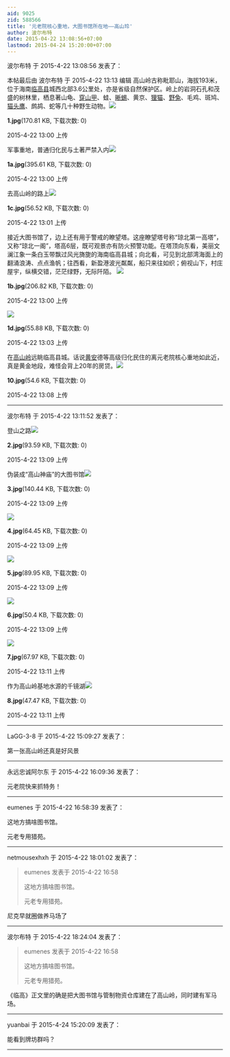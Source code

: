 ```yaml
---
aid: 9025
zid: 588566
title: '元老院核心重地，大图书馆所在地——高山玲'
author: 波尔布特
date: 2015-04-22 13:08:56+07:00
lastmod: 2015-04-24 15:20:00+07:00
---
```


波尔布特 于 2015-4-22 13:08:56 发表了：

本帖最后由 波尔布特 于 2015-4-22 13:13 编辑 高山岭古称毗耶山，海拔193米，位于海南[临高县](http://www.baidu.com/s?wd=%E4%B8%B4%E9%AB%98%E5%8E%BF&ie=gbk&tn=SE_hldp00990_u6vqbx10)城西北部3.6公里处，亦是省级自然保护区。岭上的岩洞石孔和茂盛的树林里，栖息著山龟、[穿山甲](http://www.baidu.com/s?wd=%E7%A9%BF%E5%B1%B1%E7%94%B2&ie=gbk&tn=SE_hldp00990_u6vqbx10)、蛙、[晰蜴](http://www.baidu.com/s?wd=%E6%99%B0%E8%9C%B4&ie=gbk&tn=SE_hldp00990_u6vqbx10)、黄京、[狸猫](http://www.baidu.com/s?wd=%E7%8B%B8%E7%8C%AB&ie=gbk&tn=SE_hldp00990_u6vqbx10)、[野兔](http://www.baidu.com/s?wd=%E9%87%8E%E5%85%94&ie=gbk&tn=SE_hldp00990_u6vqbx10)、毛鸡、斑鸠、[猫头鹰](http://www.baidu.com/s?wd=%E7%8C%AB%E5%A4%B4%E9%B9%B0&ie=gbk&tn=SE_hldp00990_u6vqbx10)、鹧鸪、蛇等几十种野生动物。![](https://cdn.jsdelivr.net/gh/lzjluzijie/beichao@main/img/130022e8904ia334346gg3.jpg)



**1.jpg**(170.81 KB, 下载次数: 0)



2015-4-22 13:00 上传



军事重地，普通归化民与土著严禁入内![](https://cdn.jsdelivr.net/gh/lzjluzijie/beichao@main/img/130024lw52jby5n1n1kf1j.jpg)



**1a.jpg**(395.61 KB, 下载次数: 0)



2015-4-22 13:00 上传



去高山岭的路上![](https://cdn.jsdelivr.net/gh/lzjluzijie/beichao@main/img/130144z0mufmols9ufmoxu.jpg)



**1c.jpg**(56.52 KB, 下载次数: 0)



2015-4-22 13:01 上传



接近大图书馆了，边上还有用于警戒的瞭望塔。这座瞭望塔号称“琼北第一高塔”，又称“琼北一阁”，塔高6层，既可观景亦有防火预警功能。在塔顶向东看，美丽文澜江象一条白玉带飘过风光旖旎的海南临高县城；向北看，可见到北部湾海面上的翻涌浪涛、点点渔帆；往西看，新盈港波光粼粼，船只来往如织；俯视山下，村庄屋宇，纵横交错，茫茫绿野，无际阡陌。 ![](https://cdn.jsdelivr.net/gh/lzjluzijie/beichao@main/img/130022agjojz1hosy1f2t8.jpg)



**1b.jpg**(206.82 KB, 下载次数: 0)



2015-4-22 13:00 上传



![](https://cdn.jsdelivr.net/gh/lzjluzijie/beichao@main/img/130304arzfiif0mow3yrqz.jpg)



**1d.jpg**(55.88 KB, 下载次数: 0)



2015-4-22 13:03 上传



在[高山岭](http://www.baidu.com/s?wd=%E9%AB%98%E5%B1%B1%E5%B2%AD&ie=gbk&tn=SE_hldp00990_u6vqbx10)远眺临高县城。话说[黄安](http://www.baidu.com/s?wd=%E9%BB%84%E5%AE%89&ie=gbk&tn=SE_hldp00990_u6vqbx10)德等高级归化民住的离元老院核心重地如此近，真是黄金地段，难怪会背上20年的房贷。![](https://cdn.jsdelivr.net/gh/lzjluzijie/beichao@main/img/130806abyvlv8lk77l1bkb.jpg)



**10.jpg**(54.6 KB, 下载次数: 0)



2015-4-22 13:08 上传

---------

波尔布特 于 2015-4-22 13:11:52 发表了：

登山之路![](https://cdn.jsdelivr.net/gh/lzjluzijie/beichao@main/img/130923u5q0pzh5q5524n5p.jpg)



**2.jpg**(93.59 KB, 下载次数: 0)



2015-4-22 13:09 上传



伪装成“高山神庙”的大图书馆![](https://cdn.jsdelivr.net/gh/lzjluzijie/beichao@main/img/130924wvovd2cdeeosjuu6.jpg)



**3.jpg**(140.44 KB, 下载次数: 0)



2015-4-22 13:09 上传



![](https://cdn.jsdelivr.net/gh/lzjluzijie/beichao@main/img/130924eg08su7lzpcafpf0.jpg)



**4.jpg**(64.45 KB, 下载次数: 0)



2015-4-22 13:09 上传



![](https://cdn.jsdelivr.net/gh/lzjluzijie/beichao@main/img/130924che3ejcoj93i9639.jpg)



**5.jpg**(89.95 KB, 下载次数: 0)



2015-4-22 13:09 上传



![](https://cdn.jsdelivr.net/gh/lzjluzijie/beichao@main/img/130923sr4r5fpq568go8qp.jpg)



**6.jpg**(50.4 KB, 下载次数: 0)



2015-4-22 13:09 上传



![](https://cdn.jsdelivr.net/gh/lzjluzijie/beichao@main/img/131104fx0e9ehcd3deec6e.jpg)



**7.jpg**(67.97 KB, 下载次数: 0)



2015-4-22 13:11 上传



作为高山岭基地水源的千镜湖![](https://cdn.jsdelivr.net/gh/lzjluzijie/beichao@main/img/131103zv46ry0nonof94a2.jpg)



**8.jpg**(47.47 KB, 下载次数: 0)



2015-4-22 13:11 上传

---------

LaGG-3-8 于 2015-4-22 15:09:27 发表了：

第一张高山岭还真是好风景

---------

永远忠诚阿尔东 于 2015-4-22 16:09:36 发表了：

元老院快来抓特务！

---------

eumenes 于 2015-4-22 16:58:39 发表了：

这地方搞啥图书馆。

元老专用猎苑。

---------

netmousexhxh 于 2015-4-22 18:01:02 发表了：

> eumenes 发表于 2015-4-22 16:58
> 
> 这地方搞啥图书馆。
> 
> 元老专用猎苑。



尼克早就圈做养马场了

---------

波尔布特 于 2015-4-22 18:24:04 发表了：

> eumenes 发表于 2015-4-22 16:58
> 
> 这地方搞啥图书馆。
> 
> 元老专用猎苑。



《临高》正文里的确是把大图书馆与管制物资仓库建在了高山岭，同时建有军马场。

---------

yuanbai 于 2015-4-24 15:20:09 发表了：

能看到牌坊群吗？

---------

